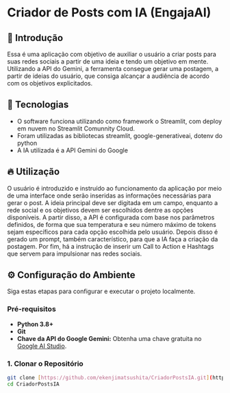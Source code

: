 # Criador de Posts com IA (EngajaAI)

## 🎈 Introdução

Essa é uma aplicação com objetivo de auxiliar o usuário a criar posts para suas redes sociais a partir de uma ideia e tendo um objetivo em mente. Utilizando a API do Gemini, a ferramenta consegue gerar uma postagem, a partir de ideias do usuário, que consiga alcançar a audiência de acordo com os objetivos explicitados.


## 🤖 Tecnologias

* O software funciona utilizando como framework o Streamlit, com deploy em nuvem no Streamlit Comunnity Cloud.
* Foram utilizadas as bibliotecas streamlit, google-generativeai, dotenv do python
* A IA utilizada é a API Gemini do Google 

## 🔥 Utilização 
O usuário é introduzido e instruído ao funcionamento da aplicação por meio de uma interface onde serão inseridas as informações necessárias para gerar o post. A ideia principal deve ser digitada em um campo, enquanto a rede social e os objetivos devem ser escolhidos dentre as opções disponíveis. A partir disso, a API é configurada com base nos parâmetros definidos, de forma que sua temperatura e seu número máximo de tokens sejam específicos para cada opção escolhida pelo usuário. Depois disso é gerado um prompt, também característico, para que a IA faça a criação da postagem. Por fim, há a instrução de inserir um Call to Action e Hashtags que servem para impulsionar nas redes sociais.

## ⚙️ Configuração do Ambiente

Siga estas etapas para configurar e executar o projeto localmente.

### Pré-requisitos

* **Python 3.8+**
* **Git**
* **Chave da API do Google Gemini:** Obtenha uma chave gratuita no [Google AI Studio](https://aistudio.google.com/).

### 1. Clonar o Repositório

```bash
git clone [https://github.com/ekenjimatsushita/CriadorPostsIA.git](https://github.com/ekenjimatsushita/CriadorPostsIA.git)
cd CriadorPostsIA
